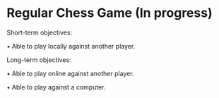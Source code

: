# Regular Chess Game (In progress)
 
Short-term objectives:

   • Able to play locally against another player.

Long-term objectives:

   • Able to play online against another player.

   • Able to play against a computer.
